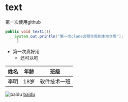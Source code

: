 # text

第一次使用github

```java
public void text1(){
    System.out.println("第一次clone远程仓库到本地仓库");
     }
```

- 第一次真好用
  - 还可以吧

| 姓名  | 年龄  |     班级     |
| :---: | :---: | :----------: |
| 李明  | 18岁  | 软件技术一班 |

![baidu](http://www.baidu.com/img/bdlogo.gif "百度logo")
[baidu](http://www.baidu.com/img/bdlogo.gif "百度logo")
